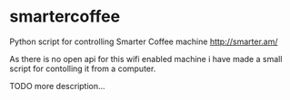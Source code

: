 # smartercoffee
Python script for controlling Smarter Coffee machine http://smarter.am/

As there is no open api for this wifi enabled machine i have made a small script for contolling it from a computer.

TODO more description...
